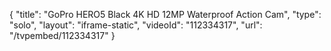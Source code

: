 {
    "title": "GoPro HERO5 Black 4K HD 12MP Waterproof Action Cam",
    "type": "solo",
    "layout": "iframe-static",
    "videoId": "112334317",
    "url": "\/tvpembed\/112334317"
}